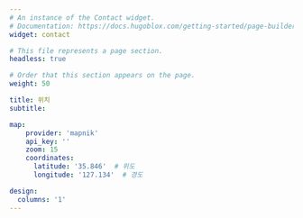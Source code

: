 ```yaml
---
# An instance of the Contact widget.
# Documentation: https://docs.hugoblox.com/getting-started/page-builder/
widget: contact

# This file represents a page section.
headless: true

# Order that this section appears on the page.
weight: 50

title: 위치
subtitle:

map:
    provider: 'mapnik'
    api_key: ''
    zoom: 15
    coordinates:
      latitude: '35.846'  # 위도
      longitude: '127.134'  # 경도

design:
  columns: '1'
---
```


